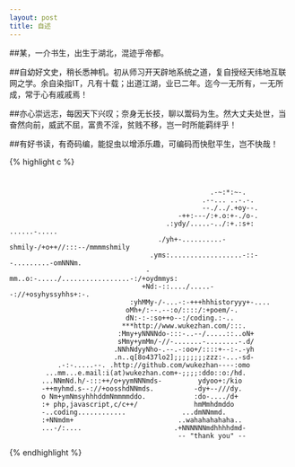 ```yaml
---
layout: post
title: 自述
---
```


##某，一介书生，出生于湖北，混迹乎帝都。

##自幼好文史，稍长悉神机。初从师习开天辟地系统之道，复自授经天纬地互联网之学。余自染指IT，凡有十载；出道江湖，业已二年。迄今一无所有，一无所成，常于心有戚戚焉！

##亦心崇远志，每因天下兴叹；奈身无长技，聊以鬻码为生。然大丈夫处世，当奋然向前，威武不屈，富贵不淫，贫贱不移，岂一时所能羁绊乎！

##有好书读，有奇码编，能捉虫以增添乐趣，可编码而快慰平生，岂不快哉！

{% highlight c %}
#

                                                      .-~:*:~-.
                                                    .--... ..-.-.
                                                    --./../.+oy--.
                                              -++:---/:+.o:+-./o-.
                                           .:ydy/.....-../:+.:s+:           ......-.....
                                         ./yh+-..........-shmily-/+o++//:::--/mmmmshmily
                                       .yms:..................-::--.........-omNNNm.
                                      -mm..o:-...../.................-:/+oydmmys:
                                     +Nd:-::..../.....--://+osyhyssyhhs+:-.
                                  :yhMMy-/-...-:-+++hhhistoryyy+-....
                                 oMh+/:--.--:o/::::/:+poem/-.
                                 dN:-:-:so++o--:/coding.:-..
                                ***http://www.wukezhan.com/:::.
                               :Mmy+yNNNNdo-:::-..--/.....::..oN+
                               sMmy+ymMm/-//-.......-........-.d/
                              .NNhNdyyNho-.--.-:oo+/::::+--:-.-yh
                              .n..q[8o437lo2];;;;;;;;zzz:-...-sd-
                .-:-.....--. .http://github.com/wukezhan----:omo
             ...mm...e.mail:i(at)wukezhan.com+-;;;;:ddo::o:/hd.
            ...NNmNd.h/-:::++/o+yymNNNmds-         ydyoo+:/kio
            -++myhmd.s--://+oosshdNNmds.          -dy+--///dy.
            o Nm+ymNmsyhhhddmNmmmmddo.            :do-..../d+
            :+ php,javascript,c/c++/              hmMmhdmddo
            -..coding............              ...dmNNmmd.
            :+NNmdm+                          ..wahahahahaha..
            ...-/:....                       .+NNNNNNmdhhhhdmd-
                                              -- "thank you" --

{% endhighlight %}
